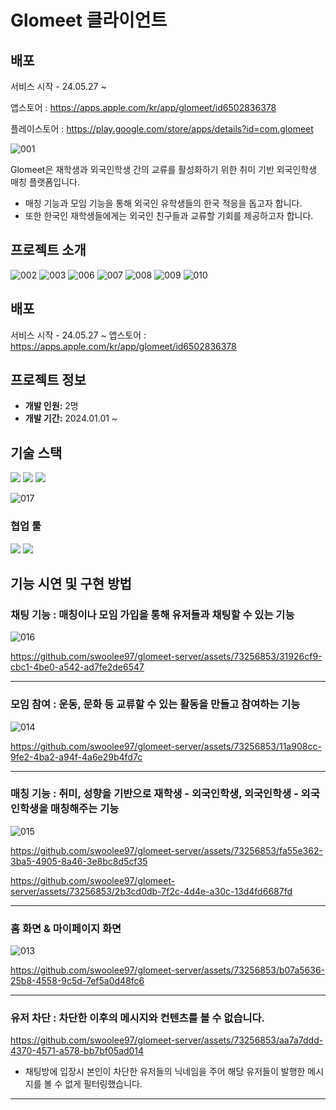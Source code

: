 # Glomeet 클라이언트

## 배포

서비스 시작 - 24.05.27 ~

앱스토어 : https://apps.apple.com/kr/app/glomeet/id6502836378

플레이스토어 : https://play.google.com/store/apps/details?id=com.glomeet

![001](https://github.com/hwansoo17/Glomeet/assets/138691211/de381d6e-a325-4b6b-bc62-02b3ed6cff6e)

Glomeet은 재학생과 외국인학생 간의 교류를 활성화하기 위한 취미 기반 외국인학생 매칭 플랫폼입니다.

- 매칭 기능과 모임 기능을 통해 외국인 유학생들의 한국 적응을 돕고자 합니다.
- 또한 한국인 재학생들에게는 외국인 친구들과 교류할 기회를 제공하고자 합니다.

## 프로젝트 소개

![002](https://github.com/hwansoo17/Glomeet/assets/138691211/13e92236-d4fb-4e1e-b73c-c8aa8c6b39a9)
![003](https://github.com/hwansoo17/Glomeet/assets/138691211/5af26e3d-997b-4895-81b0-ca1909ccbb47)
![006](https://github.com/hwansoo17/Glomeet/assets/138691211/08b15321-6ebc-4fd2-b0d5-741f32dafc9a)
![007](https://github.com/hwansoo17/Glomeet/assets/138691211/0fbbc479-7838-4ca6-b0c2-13da02b3fbbd)
![008](https://github.com/hwansoo17/Glomeet/assets/138691211/6c474933-e2f2-40b2-868a-d07444ec39c3)
![009](https://github.com/hwansoo17/Glomeet/assets/138691211/e516f844-c9d7-4f65-ad1c-8cc78efcfcb8)
![010](https://github.com/hwansoo17/Glomeet/assets/138691211/07ea2df9-f817-42b3-b404-7e124f67baf6)


## 배포

서비스 시작 - 24.05.27 ~
앱스토어 : https://apps.apple.com/kr/app/glomeet/id6502836378

## 프로젝트 정보

- **개발 인원:** 2명
- **개발 기간:** 2024.01.01 ~

## 기술 스택
<img src="https://img.shields.io/badge/JavaScript-F7DF1E?style=for-the-badge&logo=JavaScript&logoColor=black">
<img src="https://img.shields.io/badge/React-61DAFB?style=for-the-badge&logo=React&logoColor=black">
<img src="https://img.shields.io/badge/Firebase-FFCA28?style=for-the-badge&logo=Firebase&logoColor=yellow">

![017](https://github.com/hwansoo17/Glomeet/assets/138691211/522edb8d-2477-4dc8-ba58-c2b58527b0e4)


### 협업 툴

<img src="https://img.shields.io/badge/Notion-000000?style=for-the-badge&logo=Notion&logoColor=yellow"> <img src="https://img.shields.io/badge/GitHub-181717?style=for-the-badge&logo=GitHub&logoColor=yellow">

## 기능 시연 및 구현 방법

### 채팅 기능 : 매칭이나 모임 가입을 통해 유저들과 채팅할 수 있는 기능

![016](https://github.com/hwansoo17/Glomeet/assets/138691211/7b255e2b-5033-41c2-b15b-fa82dd534416)

https://github.com/swoolee97/glomeet-server/assets/73256853/31926cf9-cbc1-4be0-a542-ad7fe2de6547

---

### 모임 참여 : 운동, 문화 등 교류할 수 있는 활동을 만들고 참여하는 기능

![014](https://github.com/hwansoo17/Glomeet/assets/138691211/0bd141ab-4c9f-4f87-8c41-d30238d5184c)

https://github.com/swoolee97/glomeet-server/assets/73256853/11a908cc-9fe2-4ba2-a94f-4a6e29b4fd7c

---

### 매칭 기능 : 취미, 성향을 기반으로 재학생 - 외국인학생, 외국인학생 - 외국인학생을 매칭해주는 기능

![015](https://github.com/hwansoo17/Glomeet/assets/138691211/16e96ca3-fdf1-419e-a2f3-c1c5b48cb922)

https://github.com/swoolee97/glomeet-server/assets/73256853/fa55e362-3ba5-4905-8a46-3e8bc8d5cf35

https://github.com/swoolee97/glomeet-server/assets/73256853/2b3cd0db-7f2c-4d4e-a30c-13d4fd6687fd

--- 

### 홈 화면 & 마이페이지 화면

![013](https://github.com/hwansoo17/Glomeet/assets/138691211/877a6721-e34a-4b6f-b852-badd70cac29f)

https://github.com/swoolee97/glomeet-server/assets/73256853/b07a5636-25b8-4558-9c5d-7ef5a0d48fc6

---

### 유저 차단 : 차단한 이후의 메시지와 컨텐츠를 볼 수 없습니다.

https://github.com/swoolee97/glomeet-server/assets/73256853/aa7a7ddd-4370-4571-a578-bb7bf05ad014

- 채팅방에 입장시 본인이 차단한 유저들의 닉네임을 주어 해당 유저들이 발행한 메시지를 볼 수 없게 필터링했습니다.

---


